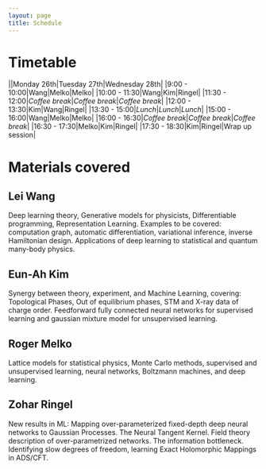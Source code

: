 ```yaml
---
layout: page
title: Schedule
---
```


# Timetable

||Monday 26th|Tuesday 27th|Wednesday 28th|
|9:00 - 10:00|Wang|Melko|Melko|
|10:00 - 11:30|Wang|Kim|Ringel|
|11:30 - 12:00|*Coffee break*|*Coffee break*|*Coffee break*|
|12:00 - 13:30|Kim|Wang|Ringel|
|13:30 - 15:00|*Lunch*|*Lunch*|*Lunch*|
|15:00 - 16:00|Wang|Melko|Melko|
|16:00 - 16:30|*Coffee break*|*Coffee break*|*Coffee break*|
|16:30 - 17:30|Melko|Kim|Ringel|
|17:30 - 18:30|Kim|Ringel|Wrap up session|


# Materials covered

## Lei Wang

Deep learning theory, Generative models for physicists, Differentiable programming, Representation Learning. Examples to be covered: computation graph, automatic differentiation, variational inference, inverse Hamiltonian design. Applications of deep learning to statistical and quantum many-body physics. 

## Eun-Ah Kim

Synergy between theory, experiment, and Machine Learning, covering: Topological Phases, Out of equilibrium phases, STM and X-ray data of charge order. Feedforward fully connected neural networks for supervised learning and gaussian mixture model for unsupervised learning. 

## Roger Melko

Lattice models for statistical physics, Monte Carlo methods, supervised and unsupervised learning, neural networks, Boltzmann machines, and deep learning. 

## Zohar Ringel

New results in ML: Mapping over-parameterized fixed-depth deep neural networks to Gaussian Processes. The Neural Tangent Kernel. Field theory description of over-parametrized networks. The information bottleneck. Identifying slow degrees of freedom, learning Exact Holomorphic Mappings in ADS/CFT.
